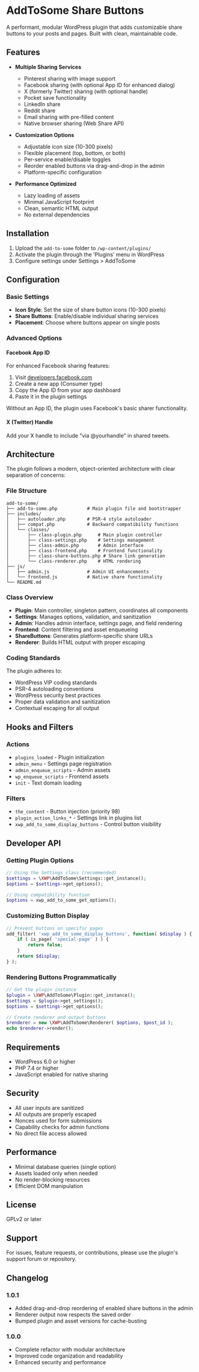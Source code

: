 # AddToSome Share Buttons

A performant, modular WordPress plugin that adds customizable share buttons to your posts and pages. Built with clean, maintainable code.

## Features

- **Multiple Sharing Services**
  - Pinterest sharing with image support
  - Facebook sharing (with optional App ID for enhanced dialog)
  - X (formerly Twitter) sharing (with optional handle)
  - Pocket save functionality
  - LinkedIn share
  - Reddit share
  - Email sharing with pre-filled content
  - Native browser sharing (Web Share API)

- **Customization Options**
  - Adjustable icon size (10-300 pixels)
  - Flexible placement (top, bottom, or both)
  - Per-service enable/disable toggles
  - Reorder enabled buttons via drag-and-drop in the admin
  - Platform-specific configuration

- **Performance Optimized**
  - Lazy loading of assets
  - Minimal JavaScript footprint
  - Clean, semantic HTML output
  - No external dependencies

## Installation

1. Upload the `add-to-some` folder to `/wp-content/plugins/`
2. Activate the plugin through the 'Plugins' menu in WordPress
3. Configure settings under Settings > AddToSome

## Configuration

### Basic Settings

- **Icon Style**: Set the size of share button icons (10-300 pixels)
- **Share Buttons**: Enable/disable individual sharing services
- **Placement**: Choose where buttons appear on single posts

### Advanced Options

#### Facebook App ID

For enhanced Facebook sharing features:

1. Visit [developers.facebook.com](https://developers.facebook.com/)
2. Create a new app (Consumer type)
3. Copy the App ID from your app dashboard
4. Paste it in the plugin settings

Without an App ID, the plugin uses Facebook's basic sharer functionality.

#### X (Twitter) Handle

Add your X handle to include "via @yourhandle" in shared tweets.

## Architecture

The plugin follows a modern, object-oriented architecture with clear separation of concerns:

### File Structure

```text
add-to-some/
├── add-to-some.php           # Main plugin file and bootstrapper
├── includes/
│   ├── autoloader.php        # PSR-4 style autoloader
│   ├── compat.php            # Backward compatibility functions
│   └── classes/
│       ├── class-plugin.php      # Main plugin controller
│       ├── class-settings.php    # Settings management
│       ├── class-admin.php       # Admin interface
│       ├── class-frontend.php    # Frontend functionality
│       ├── class-share-buttons.php # Share link generation
│       └── class-renderer.php    # HTML rendering
├── js/
│   ├── admin.js              # Admin UI enhancements
│   └── frontend.js           # Native share functionality
└── README.md
```

### Class Overview

- **Plugin**: Main controller, singleton pattern, coordinates all components
- **Settings**: Manages options, validation, and sanitization
- **Admin**: Handles admin interface, settings page, and field rendering
- **Frontend**: Content filtering and asset enqueueing
- **ShareButtons**: Generates platform-specific share URLs
- **Renderer**: Builds HTML output with proper escaping

### Coding Standards

The plugin adheres to:

- WordPress VIP coding standards
- PSR-4 autoloading conventions
- WordPress security best practices
- Proper data validation and sanitization
- Contextual escaping for all output

## Hooks and Filters

### Actions

- `plugins_loaded` - Plugin initialization
- `admin_menu` - Settings page registration
- `admin_enqueue_scripts` - Admin assets
- `wp_enqueue_scripts` - Frontend assets
- `init` - Text domain loading

### Filters

- `the_content` - Button injection (priority 98)
- `plugin_action_links_*` - Settings link in plugins list
- `xwp_add_to_some_display_buttons` - Control button visibility

## Developer API

### Getting Plugin Options

```php
// Using the Settings class (recommended)
$settings = \XWP\AddToSome\Settings::get_instance();
$options = $settings->get_options();

// Using compatibility function
$options = xwp_add_to_some_get_options();
```

### Customizing Button Display

```php
// Prevent buttons on specific pages
add_filter( 'xwp_add_to_some_display_buttons', function( $display ) {
    if ( is_page( 'special-page' ) ) {
        return false;
    }
    return $display;
} );
```

### Rendering Buttons Programmatically

```php
// Get the plugin instance
$plugin = \XWP\AddToSome\Plugin::get_instance();
$settings = $plugin->get_settings();
$options = $settings->get_options();

// Create renderer and output buttons
$renderer = new \XWP\AddToSome\Renderer( $options, $post_id );
echo $renderer->render();
```

## Requirements

- WordPress 6.0 or higher
- PHP 7.4 or higher
- JavaScript enabled for native sharing

## Security

- All user inputs are sanitized
- All outputs are properly escaped
- Nonces used for form submissions
- Capability checks for admin functions
- No direct file access allowed

## Performance

- Minimal database queries (single option)
- Assets loaded only when needed
- No render-blocking resources
- Efficient DOM manipulation

## License

GPLv2 or later

## Support

For issues, feature requests, or contributions, please use the plugin's support forum or repository.

## Changelog

### 1.0.1

- Added drag-and-drop reordering of enabled share buttons in the admin
- Renderer output now respects the saved order
- Bumped plugin and asset versions for cache-busting

### 1.0.0

- Complete refactor with modular architecture
- Improved code organization and readability
- Enhanced security and performance
